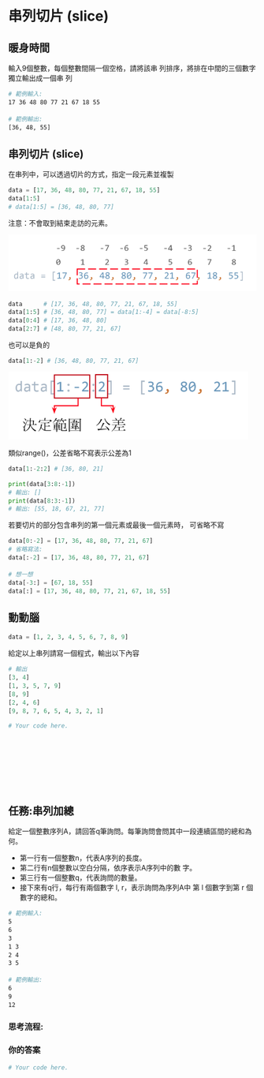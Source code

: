 # 串列切片 \(slice\)

## 暖身時間

輸入9個整數，每個整數間隔一個空格，請將該串 列排序，將排在中間的三個數字獨立輸出成一個串 列

```bash
# 範例輸入:
17 36 48 80 77 21 67 18 55

# 範例輸出:
[36, 48, 55]
```

## 串列切片 \(slice\)

在串列中，可以透過切片的方式，指定一段元素並複製

```python
data = [17, 36, 48, 80, 77, 21, 67, 18, 55]
data[1:5]
# data[1:5] = [36, 48, 80, 77]
```

注意：不會取到結束走訪的元素。

![](../../.gitbook/assets/image%20%2864%29.png)

```python
data      # [17, 36, 48, 80, 77, 21, 67, 18, 55]
data[1:5] # [36, 48, 80, 77] = data[1:-4] = data[-8:5]
data[0:4] # [17, 36, 48, 80]
data[2:7] # [48, 80, 77, 21, 67]
```

也可以是負的

```python
data[1:-2] # [36, 48, 80, 77, 21, 67]
```

![](../../.gitbook/assets/image%20%28104%29.png)

類似range\(\)，公差省略不寫表示公差為1

```python
data[1:-2:2] # [36, 80, 21]
```

```python
print(data[3:8:-1])
# 輸出: []
print(data[8:3:-1])
# 輸出: [55, 18, 67, 21, 77]
```

若要切片的部分包含串列的第一個元素或最後一個元素時， 可省略不寫

```python
data[0:-2] = [17, 36, 48, 80, 77, 21, 67]
# 省略寫法:
data[:-2] = [17, 36, 48, 80, 77, 21, 67]

# 想一想
data[-3:] = [67, 18, 55]
data[:] = [17, 36, 48, 80, 77, 21, 67, 18, 55]
```

## 動動腦

```python
data = [1, 2, 3, 4, 5, 6, 7, 8, 9]
```

給定以上串列請寫一個程式，輸出以下內容

```python
# 輸出
[3, 4]
[1, 3, 5, 7, 9]
[8, 9]
[2, 4, 6]
[9, 8, 7, 6, 5, 4, 3, 2, 1]
```

```python
# Your code here.









```

## 任務:串列加總

給定一個整數序列A，請回答q筆詢問。每筆詢問會問其中一段連續區間的總和為何。

* 第一行有一個整數n，代表A序列的長度。
* 第二行有n個整數以空白分隔，依序表示A序列中的數 字。
* 第三行有一個整數q，代表詢問的數量。
* 接下來有q行，每行有兩個數字 l, r，表示詢問為序列A中 第 l 個數字到第 r 個數字的總和。

```bash
# 範例輸入:
5
6
3
1 3
2 4
3 5

# 範例輸出:
6
9
12
```

### 思考流程:











### 你的答案

```python
# Your code here.








```

